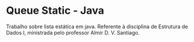 # Queue Static - Java

Trabalho sobre lista estática em java. Referente à disciplina de Estrutura de Dados I, ministrada pelo professor Almir D. V. Santiago.
